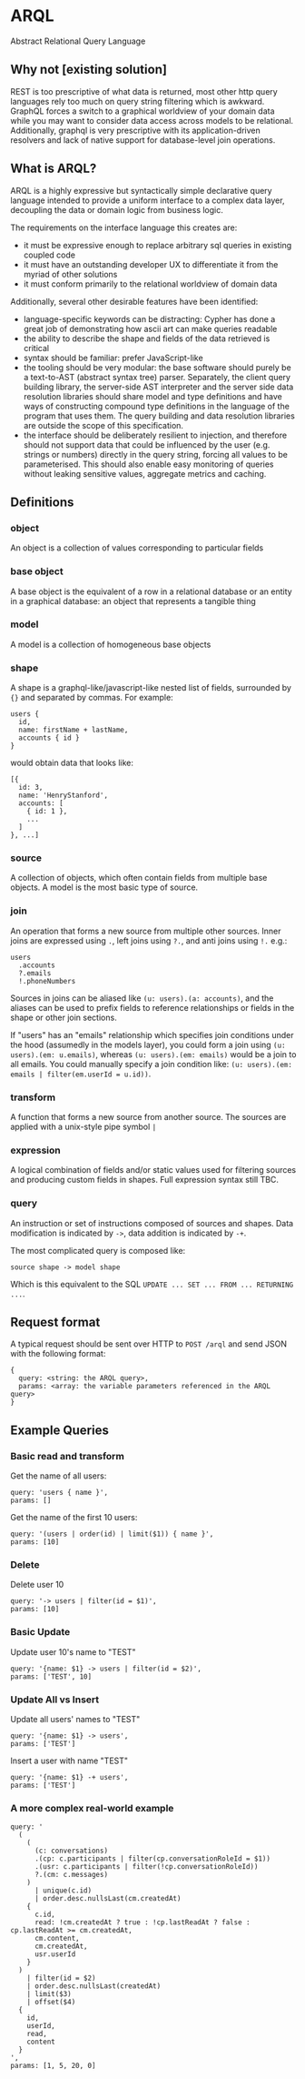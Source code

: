# ARQL

Abstract Relational Query Language

## Why not [existing solution]

REST is too prescriptive of what data is returned, most other http query languages rely too much on query string filtering which is awkward. GraphQL forces a switch to a graphical worldview of your domain data while you may want to consider data access across models to be relational. Additionally, graphql is very prescriptive with its application-driven resolvers and lack of native support for database-level join operations.

## What is ARQL?

ARQL is a highly expressive but syntactically simple declarative query language intended to provide a uniform interface to a complex data layer,
decoupling the data or domain logic from business logic.

The requirements on the interface language this creates are:

- it must be expressive enough to replace arbitrary sql queries in existing coupled code
- it must have an outstanding developer UX to differentiate it from the myriad of other solutions
- it must conform primarily to the relational worldview of domain data

Additionally, several other desirable features have been identified:

- language-specific keywords can be distracting: Cypher has done a great job of demonstrating how ascii art can make queries readable
- the ability to describe the shape and fields of the data retrieved is critical
- syntax should be familiar: prefer JavaScript-like
- the tooling should be very modular: the base software should purely be a text-to-AST (abstract syntax tree) parser. Separately, the client query building library, the server-side AST interpreter and the server side data resolution libraries should share model and type definitions and have ways of constructing compound type definitions in the language of the program that uses them. The query building and data resolution libraries are outside the scope of this specification.
- the interface should be deliberately resilient to injection, and therefore should not support data that could be influenced by the user (e.g. strings or numbers) directly in the query string, forcing all values to be parameterised. This should also enable easy monitoring of queries without leaking sensitive values, aggregate metrics and caching.

## Definitions

### object

An object is a collection of values corresponding to particular fields

### base object

A base object is the equivalent of a row in a relational database or an entity in a graphical database: an object that represents a tangible thing

### model

A model is a collection of homogeneous base objects

### shape

A shape is a graphql-like/javascript-like nested list of fields, surrounded by `{}` and separated by commas. For example:

```
users {
  id,
  name: firstName + lastName,
  accounts { id }
}
```

would obtain data that looks like:

```
[{
  id: 3,
  name: 'HenryStanford',
  accounts: [
    { id: 1 },
    ...
  ]
}, ...]
```

### source

A collection of objects, which often contain fields from multiple base objects. A model is the most basic type of source.

### join

An operation that forms a new source from multiple other sources. Inner joins are expressed using `.`, left joins using `?.`, and anti joins using `!.` e.g.: 

```
users
  .accounts
  ?.emails
  !.phoneNumbers
```

Sources in joins can be aliased like `(u: users).(a: accounts)`, and the aliases can be used to prefix fields to reference relationships or fields in the shape or other join sections.

If "users" has an "emails" relationship which specifies join conditions under the hood (assumedly in the models layer), you could form a join using `(u: users).(em: u.emails)`, whereas `(u: users).(em: emails)` would be a join to all emails. You could manually specify a join condition like: `(u: users).(em: emails | filter(em.userId = u.id))`.

### transform

A function that forms a new source from another source. The sources are applied with a unix-style pipe symbol `|`

### expression

A logical combination of fields and/or static values used for filtering sources and producing custom fields in shapes. Full expression syntax still TBC.

### query

An instruction or set of instructions composed of sources and shapes. Data modification is indicated by `->`, data addition is indicated by `-+`.

The most complicated query is composed like:

```
source shape -> model shape
```

Which is this equivalent to the SQL `UPDATE ... SET ... FROM ... RETURNING ...`.

## Request format

A typical request should be sent over HTTP to `POST /arql` and send JSON with the following format:

```
{
  query: <string: the ARQL query>,
  params: <array: the variable parameters referenced in the ARQL query>
}
```

## Example Queries

### Basic read and transform

Get the name of all users:

```
query: 'users { name }',
params: []
```

Get the name of the first 10 users:

```
query: '(users | order(id) | limit($1)) { name }',
params: [10]
```

### Delete

Delete user 10

```
query: '-> users | filter(id = $1)',
params: [10]
```

### Basic Update

Update user 10's name to "TEST"

```
query: '{name: $1} -> users | filter(id = $2)',
params: ['TEST', 10]
```

### Update All vs Insert

Update all users' names to "TEST"

```
query: '{name: $1} -> users',
params: ['TEST']
```

Insert a user with name "TEST"

```
query: '{name: $1} -+ users',
params: ['TEST']
```

### A more complex real-world example

```
query: '
  (
    (
      (c: conversations)
      .(cp: c.participants | filter(cp.conversationRoleId = $1))
      .(usr: c.participants | filter(!cp.conversationRoleId))
      ?.(cm: c.messages)
    )
      | unique(c.id)
      | order.desc.nullsLast(cm.createdAt)
    {
      c.id,
      read: !cm.createdAt ? true : !cp.lastReadAt ? false : cp.lastReadAt >= cm.createdAt,
      cm.content,
      cm.createdAt,
      usr.userId
    }
  ) 
    | filter(id = $2)
    | order.desc.nullsLast(createdAt)
    | limit($3)
    | offset($4)
  {
    id,
    userId,
    read,
    content
  }
',
params: [1, 5, 20, 0]
```
